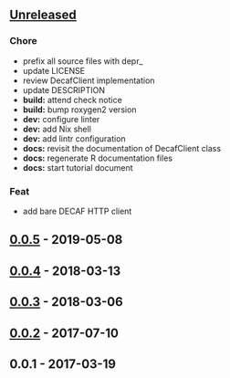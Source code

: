 <a name="unreleased"></a>
## [Unreleased]

### Chore
- prefix all source files with depr_
- update LICENSE
- review DecafClient implementation
- update DESCRIPTION
- **build:** attend check notice
- **build:** bump roxygen2 version
- **dev:** configure linter
- **dev:** add Nix shell
- **dev:** add lintr configuration
- **docs:** revisit the documentation of DecafClient class
- **docs:** regenerate R documentation files
- **docs:** start tutorial document

### Feat
- add bare DECAF HTTP client


<a name="0.0.5"></a>
## [0.0.5] - 2019-05-08

<a name="0.0.4"></a>
## [0.0.4] - 2018-03-13

<a name="0.0.3"></a>
## [0.0.3] - 2018-03-06

<a name="0.0.2"></a>
## [0.0.2] - 2017-07-10

<a name="0.0.1"></a>
## 0.0.1 - 2017-03-19

[Unreleased]: https://github.com/teloscube/rdecaf/compare/0.0.5...HEAD
[0.0.5]: https://github.com/teloscube/rdecaf/compare/0.0.4...0.0.5
[0.0.4]: https://github.com/teloscube/rdecaf/compare/0.0.3...0.0.4
[0.0.3]: https://github.com/teloscube/rdecaf/compare/0.0.2...0.0.3
[0.0.2]: https://github.com/teloscube/rdecaf/compare/0.0.1...0.0.2
